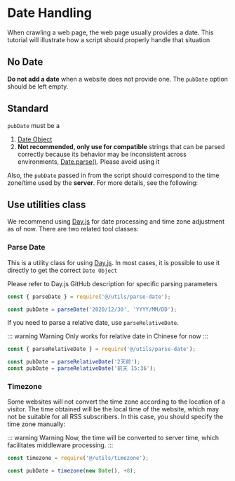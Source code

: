 # Date Handling

When crawling a web page, the web page usually provides a date. This tutorial will illustrate how a script should properly handle that situation

## No Date

**Do not add a date** when a website does not provide one. The `pubDate` option should be left empty.

## Standard

`pubDate` must be a

1. [Date Object](https://developer.mozilla.org/en-US/docs/Web/JavaScript/Reference/Global_Objects/Date)
2. **Not recommended, only use for compatible** strings that can be parsed correctly because its behavior may be inconsistent across environments, [Date.parse()](https://developer.mozilla.org/en-US/docs/Web/JavaScript/Reference/Global_Objects/Date/parse). Please avoid using it

Also, the `pubDate` passed in from the script should correspond to the time zone/time used by the **server**. For more details, see the following:

## Use utilities class

We recommend using [Day.js](https://github.com/iamkun/dayjs) for date processing and time zone adjustment as of now. There are two related tool classes:

### Parse Date

This is a utility class for using [Day.js](https://github.com/iamkun/dayjs). In most cases, it is possible to use it directly to get the correct `Date Object`

Please refer to Day.js GitHub description for specific parsing parameters

```javascript
const { parseDate } = require('@/utils/parse-date');

const pubDate = parseDate('2020/12/30', 'YYYY/MM/DD');
```

If you need to parse a relative date, use `parseRelativeDate`.

::: warning Warning
Only works for relative date in Chinese for now
:::

```javascript
const { parseRelativeDate } = require('@/utils/parse-date');

const pubDate = parseRelativeDate('2天前');
const pubDate = parseRelativeDate('前天 15:36');
```

### Timezone

Some websites will not convert the time zone according to the location of a visitor. The time obtained will be the local time of the website, which may not be suitable for all RSS subscribers. In this case, you should specify the time zone manually:

::: warning Warning
Now, the time will be converted to server time, which facilitates middleware processing.
:::

```javascript
const timezone = require('@/utils/timezone');

const pubDate = timezone(new Date(), +8);
```
